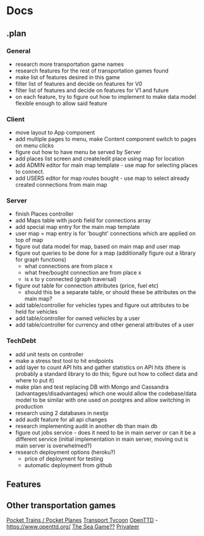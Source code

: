 # Docs

## .plan

### General

- research more transportation game names
- research features for the rest of transportation games found
- make list of features desired in this game
- filter list of features and decide on features for V0
- filter list of features and decide on features for V1 and future
- on each feature, try to figure out how to implement to make data model flexible enough to allow said feature

### Client
- move layout to App component
- add multiple pages to menu, make Content component switch to pages on menu clicks
- figure out how to have menu be served by Server
- add places list screen and create/edit place using map for location
- add ADMIN editor for main map template - use map for selecting places to connect. 
- add USERS editor for map routes bought - use map to select already created connections from main map

### Server

- finish Places controller
- add Maps table with jsonb field for connections array
- add special map entry for the main map template
- user map = map entry is for 'bought' connections which are applied on top of map
- figure out data model for map, based on main map and user map
- figure out queries to be done for a map (additionally figure out a library for graph functions)
  - what connections are from place x
  - what free/bought connection are from place x
  - is x to y connected (graph traversal)
- figure out table for connection attributes (price, fuel etc)
  - should this be a separate table, or should these be attributes on the main map?
- add table/controller for vehicles types and figure out attributes to be held for vehicles
- add table/controller for owned vehicles by a user
- add table/controller for currency and other general attributes of a user 

### TechDebt

- add unit tests on controller
- make a stress test tool to hit endpoints
- add layer to count API hits and gather statistics on API hits (there is probably a standard library to do this; figure out how to collect data and where to put it)
- make plan and test replacing DB with Mongo and Cassandra (advantages/disadvantages) which one would allow the codebase/data model to be similar with one used on postgres and allow switching in production
- research using 2 databases in nestjs
- add audit feature for all api changes
- research implementing audit in another db than main db
- figure out jobs service - does it need to be in main server or can it be a different service (initial implementation in main server, moving out is main server is overwhelmed?)
- research deployment options (heroku?) 
  - price of deployment for testing
  - automatic deployment from github

## Features

## Other transportation games

[Pocket Trains / Pocket Planes](PocketTrains.md)
[Transport Tycoon](TransportTycoon.md)
[OpenTTD](OpenTtd.md) - https://www.openttd.org/
[The Sea Game??](SeaUnknownGame.md)
[Privateer](Privateer.md)
